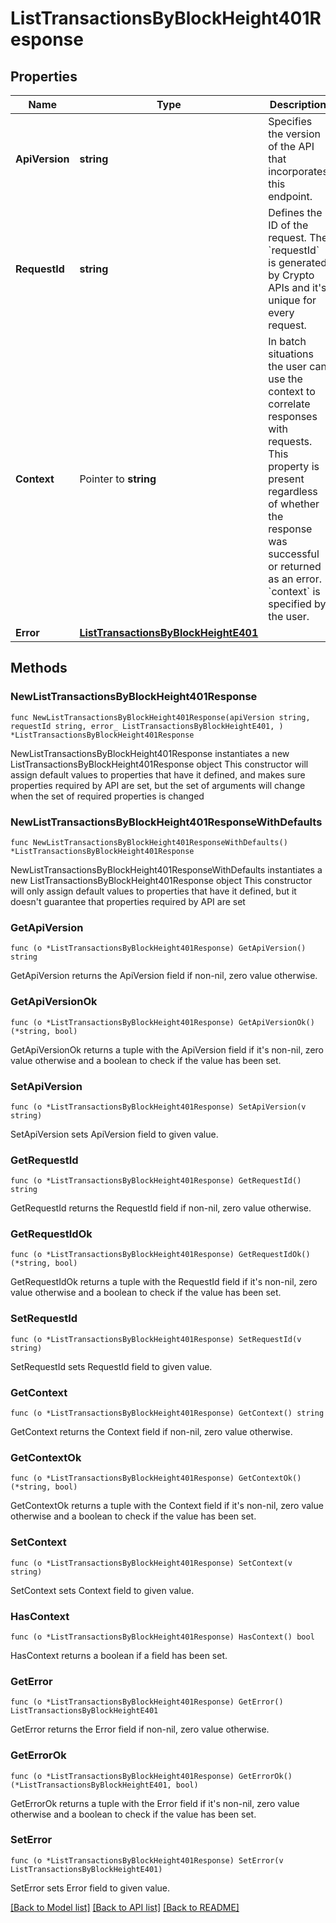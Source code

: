 # ListTransactionsByBlockHeight401Response

## Properties

Name | Type | Description | Notes
------------ | ------------- | ------------- | -------------
**ApiVersion** | **string** | Specifies the version of the API that incorporates this endpoint. | 
**RequestId** | **string** | Defines the ID of the request. The &#x60;requestId&#x60; is generated by Crypto APIs and it&#39;s unique for every request. | 
**Context** | Pointer to **string** | In batch situations the user can use the context to correlate responses with requests. This property is present regardless of whether the response was successful or returned as an error. &#x60;context&#x60; is specified by the user. | [optional] 
**Error** | [**ListTransactionsByBlockHeightE401**](ListTransactionsByBlockHeightE401.md) |  | 

## Methods

### NewListTransactionsByBlockHeight401Response

`func NewListTransactionsByBlockHeight401Response(apiVersion string, requestId string, error_ ListTransactionsByBlockHeightE401, ) *ListTransactionsByBlockHeight401Response`

NewListTransactionsByBlockHeight401Response instantiates a new ListTransactionsByBlockHeight401Response object
This constructor will assign default values to properties that have it defined,
and makes sure properties required by API are set, but the set of arguments
will change when the set of required properties is changed

### NewListTransactionsByBlockHeight401ResponseWithDefaults

`func NewListTransactionsByBlockHeight401ResponseWithDefaults() *ListTransactionsByBlockHeight401Response`

NewListTransactionsByBlockHeight401ResponseWithDefaults instantiates a new ListTransactionsByBlockHeight401Response object
This constructor will only assign default values to properties that have it defined,
but it doesn't guarantee that properties required by API are set

### GetApiVersion

`func (o *ListTransactionsByBlockHeight401Response) GetApiVersion() string`

GetApiVersion returns the ApiVersion field if non-nil, zero value otherwise.

### GetApiVersionOk

`func (o *ListTransactionsByBlockHeight401Response) GetApiVersionOk() (*string, bool)`

GetApiVersionOk returns a tuple with the ApiVersion field if it's non-nil, zero value otherwise
and a boolean to check if the value has been set.

### SetApiVersion

`func (o *ListTransactionsByBlockHeight401Response) SetApiVersion(v string)`

SetApiVersion sets ApiVersion field to given value.


### GetRequestId

`func (o *ListTransactionsByBlockHeight401Response) GetRequestId() string`

GetRequestId returns the RequestId field if non-nil, zero value otherwise.

### GetRequestIdOk

`func (o *ListTransactionsByBlockHeight401Response) GetRequestIdOk() (*string, bool)`

GetRequestIdOk returns a tuple with the RequestId field if it's non-nil, zero value otherwise
and a boolean to check if the value has been set.

### SetRequestId

`func (o *ListTransactionsByBlockHeight401Response) SetRequestId(v string)`

SetRequestId sets RequestId field to given value.


### GetContext

`func (o *ListTransactionsByBlockHeight401Response) GetContext() string`

GetContext returns the Context field if non-nil, zero value otherwise.

### GetContextOk

`func (o *ListTransactionsByBlockHeight401Response) GetContextOk() (*string, bool)`

GetContextOk returns a tuple with the Context field if it's non-nil, zero value otherwise
and a boolean to check if the value has been set.

### SetContext

`func (o *ListTransactionsByBlockHeight401Response) SetContext(v string)`

SetContext sets Context field to given value.

### HasContext

`func (o *ListTransactionsByBlockHeight401Response) HasContext() bool`

HasContext returns a boolean if a field has been set.

### GetError

`func (o *ListTransactionsByBlockHeight401Response) GetError() ListTransactionsByBlockHeightE401`

GetError returns the Error field if non-nil, zero value otherwise.

### GetErrorOk

`func (o *ListTransactionsByBlockHeight401Response) GetErrorOk() (*ListTransactionsByBlockHeightE401, bool)`

GetErrorOk returns a tuple with the Error field if it's non-nil, zero value otherwise
and a boolean to check if the value has been set.

### SetError

`func (o *ListTransactionsByBlockHeight401Response) SetError(v ListTransactionsByBlockHeightE401)`

SetError sets Error field to given value.



[[Back to Model list]](../README.md#documentation-for-models) [[Back to API list]](../README.md#documentation-for-api-endpoints) [[Back to README]](../README.md)


